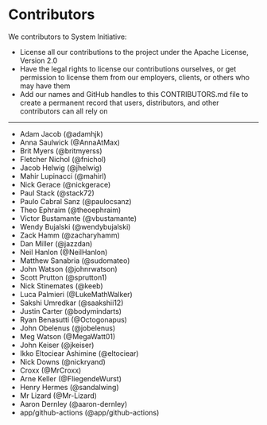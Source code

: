 # Contributors

We contributors to System Initiative:

* License all our contributions to the project under the Apache License, Version 2.0
* Have the legal rights to license our contributions ourselves, or get permission to license them from our employers, clients, or others who may have them
* Add our names and GitHub handles to this CONTRIBUTORS.md file to create a permanent record that users, distributors, and other contributors can all rely on

-----------
* Adam Jacob (@adamhjk)
* Anna Saulwick (@AnnaAtMax)
* Brit Myers (@britmyerss)
* Fletcher Nichol (@fnichol)
* Jacob Helwig (@jhelwig)
* Mahir Lupinacci (@mahirl)
* Nick Gerace (@nickgerace)
* Paul Stack (@stack72)
* Paulo Cabral Sanz (@paulocsanz)
* Theo Ephraim (@theoephraim)
* Victor Bustamante (@vbustamante)
* Wendy Bujalski (@wendybujalski)
* Zack Hamm (@zacharyhamm)
* Dan Miller (@jazzdan)
* Neil Hanlon (@NeilHanlon)
* Matthew Sanabria (@sudomateo)
* John Watson (@johnrwatson)
* Scott Prutton (@sprutton1)
* Nick Stinemates (@keeb)
* Luca Palmieri (@LukeMathWalker)
* Sakshi Umredkar (@saakshii12)
* Justin Carter (@bodymindarts)
* Ryan Benasutti (@Octogonapus)
* John Obelenus (@jobelenus)
* Meg Watson (@MegaWatt01)
* John Keiser (@jkeiser)
* Ikko Eltociear Ashimine (@eltociear)
* Nick Downs (@nickryand)
* Croxx (@MrCroxx)
* Arne Keller (@FliegendeWurst)
* Henry Hermes (@sandalwing)
* Mr Lizard (@Mr-Lizard)
* Aaron Dernley (@aaron-dernley)
* app/github-actions (@app/github-actions)
